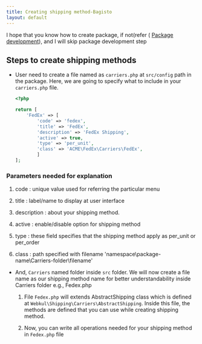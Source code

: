 ```yaml
---
title: Creating shipping method-Bagisto
layout: default
---
```

I hope that you know how to create package, if not(refer ( [Package development](create_module.md)), and I will skip package development step



<!-- ### Step-1

* Inside packages folder of bagisto, create a folder of your company namespace and inside it create a folder with your package name.
Ex – Here namespace is specified as ACME
packages/ACME/HelloWorldPackage

### Step-2
* Inside your package create a file named as package.json and a folder named as 'src', we will use it later.

### Step-3
* Inside ‘src’ folder create a folder named as ‘Providers’ and under it create a file named as ‘PackagenameServiceProvider.php’.

    Ex – HelloWorldServiceProvider.php

    This Service Provider (HelloWorldServiceProvider.php) consist two methods.
    1. boot
    2. register

''' <?php

namespace ACME\HelloWorld\Providers;

use Illuminate\Support\ServiceProvider;

/**
 * HelloWorld service provider
 *
 * @author    Jane Doe <janedoe@gmail.com>
 * @copyright 2018 Webkul Software Pvt Ltd (http://www.webkul.com)
 */
class HelloWorldServiceProvider extends ServiceProvider
{
    /**
     * Bootstrap services.
     *
     * @return void
     */
    public function boot()
    {

    }

    /**
     * Register services.
     *
     * @return void
     */
    public function register()
    {

    }
}


### Step-4

* Now you need to register this service provider, for which open ‘app.php’ file inside ‘config’ folder of root & add your service provider inside ‘providers’ array.

    'providers' => [

    //ACME package

    ACME\HelloWorld\Providers\HelloWorldServiceProvider::class,

    ],


### Step-5
 * Now we need to add our package to ‘composer.json’ file of our project root directory for autoloading in psr-4.

    "psr-4": {

        "ACME\\HelloWorld\\": "packages/ACME/HelloWorld"

    }


### Step-6
* Now we are going to add some routing & views to our package.

    1) For route: create a ‘Http’ folder inside ‘src’ folder of your package & inside this folder (Http) create a file name as ‘routes.php’. In this file, we can create routes of our project & route file name can be according to need. For Example: admin-routes.php, shop-routes.php.

Now, we need to register our route file to service provider’s boot method i.e. HelloWorldProvider.php

    public function boot()

    {
        include __DIR__ . '/../Http/routes.php';

    }

To load routes, you can also use ‘loadRoutesFrom’ method.

2) For view: Create a ‘Resources’ folder inside ‘src’ folder of your project.

Inside ‘Resources’ folder create a folder name as ‘views’.

Now, in this ‘views’ folder, we can create a views for our package. We can create multiple folder inside view to distinguish
views according to need.

Right, Now we are going to create a folder ‘helloworld’ inside the views. In this ‘helloworld’ folder we will create a file name as helloworld.blade.php.

Now just like route file, we also need to register our view folder inside serviceprovider to specify path where views are located.

 public function boot()

 {

    $this->loadViewsFrom(__DIR__ . '/../Resources/views', 'helloworld');

 }


### Step-7
* Now, we need to create route & render a view on that route.

Inside routes.php file create a simple route to render view as below.

```<?php

 Route::view('/hello-world', 'helloworld::helloworld.helloworld');

Now, you can append ‘hello-world’ to your local path in the browser's url to see the output.



### Step-8

* Now, we are going to create language file for our package.

For this create a ‘lang’ folder inside ‘Resources’ folder.

Inside this lang folder, you can create a different folder for languages like for English 'en' , Hindi ‘in’ etc. Right now, we will create a folder name ‘en’ & inside
the ‘en’ folder, create a file name as ‘app.php’.

Now, we need to register the language file to our service provider as we did previously.

public function boot()

{

    $this->loadTranslationsFrom(__DIR__ . '/../Resources/lang', 'helloworld');

}

Now we can write translation in app.php like below.

return [
    'hello-world' => [
        'name' => 'Jane Doe'
    ]
];

### Step-9

->Now we will add Database to our package.

Create a ‘Database’ folder inside ‘src’ folder & inside ‘Database’ create ‘Migrations’ & ‘Seeders’ folder.

In Migrations, create table migrations & seeders for your packages in respective folders. Now, we need to add migrations to our service provider to load them.

 public function boot()

 {

     $this->loadMigrationsFrom(__DIR__ .'/../Database/Migrations');

 }


### Step-11

    Now, it's time to create controllers for our packages. To create controllers, we can create 'Controllers' folder inside 'Http' folder e.g., UserController.php


class UserController extends Controller
{

}


Here, as you can see the controller 'UserController.php' extends the class Controller. Below,is the code for Controller class


`<?php

namespace ACME\HelloWorld\Http\Controllers;

use Illuminate\Foundation\Bus\DispatchesJobs;
use Illuminate\Routing\Controller as BaseController;
use Illuminate\Foundation\Validation\ValidatesRequests;
use Illuminate\Foundation\Auth\Access\AuthorizesRequests;

class Controller extends BaseController

{

    use AuthorizesRequests, DispatchesJobs, ValidatesRequests;

}

## How to Add Menu in Admin/Customer <a id="add-menu"></a>

### Step-12
-> Now, we will show how to add menu in Admin.
For this one we need to create a ‘Config’ folder inside ‘src’.
Inside this src folder, create a file name as 'menu.php'.

`<?php

return [

    [

        'key' => 'helloworld',      // uniquely defined key for menu-icon

        'name' => 'Hello World',    //  name of menu-icon

        'route' => 'helloworld.index',  // the route for your menu-icon

        'sort' => 1,    // Sort number on which your menu-icon should display

        'icon-class' => 'dashboard-icon',   //class of menu-icn

    ]

];

?>

 Here, as we can see these are in 'key' => 'value' pairs where

Now for that route we need to create a controller.

So inside Controllers we will create HelloWorldController.php.

`class HelloWorldController extends Controller

{

    protected $_config;

    public function __construct()

    {

        $this->_config = request('_config');

    }

    /**
     * Display a listing of the resource.
     *
     * @return \Illuminate\Http\Response
     */

    public function index()

    {

        return view($this->_config['view']);

    }

}

## How to Create routes in Bagisto? <a id="create-routes"></a>

For the route we will create a name route as

    Route::get('hello-dashboard',

    'ACME\HelloWorld\Http\Controllers\HelloWorldController@index')->defaults('_config',

    ['view' => 'helloworld::helloworld.index'

    ])->name('helloworld.index');


After creating controller & route we need to merge this menu.php folder with core menu file.For this purpose we will use method  ‘mergeConfigFrom’ method in our Service Provider register() method.


public function register()

{

    $this->mergeConfigFrom(

          dirname(__DIR__) . '/Config/menu.php', 'menu.admin'

     );

}

## Custom Configuration <a id="custom-configuration"></a>

Creating a custom configuration ease the task for developer or any non-developer person. It lets you option of enable/disable with the dropdown or any input *type* attribute. Generally, in bagisto, you can find it in admin panel **Configuration menu** .

### Steps to create custom configuration

* To create custom configuration for your application, you just need to create system.php file under *config* folder of your package.

* Inside the file, you can include the below code as shown in image

![Custom Configuration file](assets/images/Bagisto_Docs_Images/custom-configuration.png){: height="50%" width="100%"}


### Explanation for the keys:

* **key** : these values provided are unique and nested with '.' (dot) operator. After creation of two nested, other keys written are display in browser in form of accordian {figure needed}

* **name** : these keys accept the value as placeholder of your configuration. Generally, in bagisto, we consider writing it using translation.

* **sort** : these key accept the sort position for the configuration menu.

* **fields** : these key accepts the array for the value of custom configuration.

## Render View for custom menu <a id="view-render-for-menu"></a>

Now, the menu will be added in your menu bar. -->

## Steps to create shipping methods

* User need to create a file named as `carriers.php` at `src/config` path in the package. Here, we are going to specify what to include in your `carriers.php` file.

    ```php
    <?php

    return [
        'FedEx' => [
            'code' => 'fedex',
            'title' => 'FedEx',
            'description' => 'FedEx Shipping',
            'active' => true,
            'type' => 'per_unit',
            'class' => 'ACME\FedEx\Carriers\FedEx',
            ]
    ];
    ```

### Parameters needed for explanation

1. code : unique value used for referring the particular menu

2. title : label/name to display at user interface

3. description : about your shipping method.

4. active : enable/disable option for shipping method

5. type : these field specifies that the shipping method apply as per_unit or
   per_order

6. class : path specified with filename 'namespace\package-name\Carriers-folder\filename'


* And, `Carriers` named folder inside `src` folder. We will now create a file name as our shipping method name for better understandability inside Carriers folder e.g., Fedex.php

    1. File `Fedex.php` will extends AbstractShipping class which is defined at `Webkul\Shipping\Carriers\AbstractShipping`. Inside this file, the methods are defined that you can use while creating shipping method.

    2. Now, you can write all operations needed for your shipping method in `Fedex.php` file
